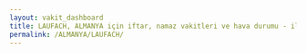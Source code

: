 ```yaml
---
layout: vakit_dashboard
title: LAUFACH, ALMANYA için iftar, namaz vakitleri ve hava durumu - ilçe/eyalet seç
permalink: /ALMANYA/LAUFACH/
---
```


<script type="text/javascript">
  var GLOBAL_COUNTRY = 'ALMANYA';
  var GLOBAL_CITY = 'LAUFACH';
  var GLOBAL_STATE = '';
  var lat = 72;
  var lon = 21;
</script>
